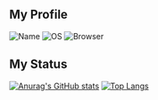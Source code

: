 ## My Profile
![Name](https://img.shields.io/badge/Name-Hamare-BE1E3E?style=flat)
![OS](https://img.shields.io/badge/OS-Windows-0078D7?style=flat)
![Browser](https://img.shields.io/badge/Browser-Firefox-20123A?style=flat)

## My Status
[![Anurag's GitHub stats](https://github-readme-stats.vercel.app/api?username=hamare1207&show_icons=true&hide=stars,commits,issues)](https://github.com/anuraghazra/github-readme-stats)
[![Top Langs](https://github-readme-stats.vercel.app/api/top-langs/?username=hamare1207&layout=compact)](https://github.com/anuraghazra/github-readme-stats)
